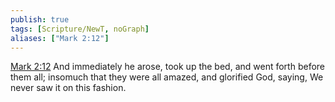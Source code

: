 ```yaml
---
publish: true
tags: [Scripture/NewT, noGraph]
aliases: ["Mark 2:12"]
---
```

[Mark 2:12](https://churchofjesuschrist.org/study/scriptures/nt/mark/2?lang=eng&id=p12#p12) And immediately he arose, took up the bed, and went forth before them all; insomuch that they were all amazed, and glorified God, saying, We never saw it on this fashion.
